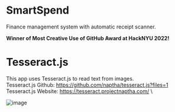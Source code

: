 # SmartSpend
Finance management system with automatic receipt scanner.

<strong>Winner of Most Creative Use of GitHub Award at HackNYU 2022!</strong>

# Tesseract.js
This app uses Tesseract.js to read text from images.\
Tesseract.js Github: https://github.com/naptha/tesseract.js?files=1 \
Tesseract.js Website: https://tesseract.projectnaptha.com/ \

![image](https://user-images.githubusercontent.com/99528025/161193697-f767f0f2-b88d-4b6b-b263-9c4950adf47b.png)
